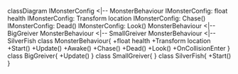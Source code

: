 
classDiagram
    IMonsterConfig <|-- MonsterBehaviour
    IMonsterConfig: float health
    IMonsterConfig: Transform location
    IMonsterConfig:  Chase()
    IMonsterConfig:  Dead()
    IMonsterConfig: Look()
    MonsterBehaviour <|-- BigGreiver
    MonsterBehaviour <|-- SmallGreiver
    MonsterBehaviour <|-- SilverFish
    class MonsterBehaviour{
        +float health
        +Transform location
        +Start()
      +Update()
     +Awake()
     +Chase()
     +Dead()
     +Look()
     +OnCollisionEnter
    }
    class BigGreiver{
        +Update()
    }
    class SmallGreiver{    }
    class SilverFish{
        +Start()
    }